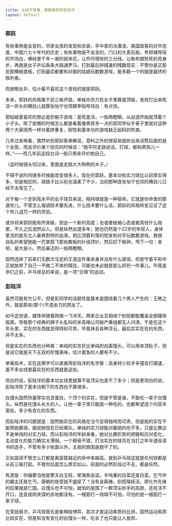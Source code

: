 ```yaml
---
title: 女线不常看，聊聊郭跃和彭陆洋
layout: default
---
```


### 郭跃

有些事物是会变的，邻家女孩的发型和衣装，手中拿的冰激凌，美国政客的对华态度，中国六七十年代的历史；有些事物是不会变的，门口的大青石板，考研辅导班的开场白，佛经里千年一谢的彼岸花，让乔丹惆怅的三分线，让勒布朗愁死的背身步，再就是女子乒坛条条大路通罗马，打到最后拼摆速的残酷现实：不管你是正胶反胶横板直板，打到最后都要和对面的姑娘玩数数游戏，能多数一个的就是最终的胜利者。

而放眼女乒，估计最不喜欢这个游戏的就是郭跃。

本来，郭跃的风格属于前三板开路，单板杀伤力在女子里算是顶级，发抢打出来死活一斧头的横劲儿就算张怡宁也常跟李指导坦白：有点怵。

郭姑娘更喜欢的想必是扔骰子游戏：是死是活，一拍两瞪眼。从出道开始就顶着个小子头，除了偷懒的时候怎么都是看着像男孩多一点的郭同学似乎骨子里就对这种两个大家闺秀一样对着拼重复，耐性和基本功的游戏缺乏起码的热衷。

几年过来再看，偶然听到郭跃客串解说，意料之外的很容易就听出来话筒后面的是个女孩，而且评价某个球员的时候说：“她平时走路说话，打球，都和男孩儿一样。”——而几年前这段台词一般只用来评价她自己。

（这时候镜头切过来，里面是走路大大咧咧的木子。）

不得不说时间很多时候能改变很多人，现在的郭跃，基本功和实力球比以前厚实得多，但是相应的，球路子比以前也温柔了不少，当初那种连张怡宁也怵的横劲儿已经不太常见了。

对于每一个走到高水平的女子球员来说，相持球就是一种宿命。它就是你命里的那道坎儿。不管怎么强调技术要先进，什么技术要什么话，郭跃的风格转变见证了这个坎儿诅咒一样的灵验。

或许将来郭跃能有所突破，到达一个新的高度；也或者她被心态或者其他什么拖累，不久之后泯然众人。但是纵然出道多年，她也仍然是个22岁的年轻人，身体里流的是东北人豪爽剽悍的血液。相比顶着利落的短发和对手玩数数游戏，我很
自私的希望她能一巴掌扇飞那些数板的针线顶针，然后扣下骰钟，甩下一句：来吧，是大是小。然后豪迈的一拍两瞪眼。

固然选择了前辈们无数次注定的王道这件事本身并没有什么错误，但是守着平和中正就放弃了自己一不做二不休的既往，可能也未必就是那么好的一件事儿。毕竟盖亭们之前，乒乓球总的来说，是一项“合理”的运动。



### 彭陆洋

虽然可能有欠公平，但是彭同学的话题性是基本是围绕着几个男人产生的：王皓之外，就是那些(那个)不遗余力的网友了。

如今这世道，媒体伴随着网络一飞冲天，两家企业互相闹个别扭都能覆盖全部媒体版面，导致那个经典的狮子头乱叫的米高梅公司破产重组都无人问津。于是在这个年头里，实在的东西就显得特别可贵，毕竟抹去各种浮云，最后实实在在的东西，并不太多。

但是实在的东西也分种类：单纯的实在好比单纯的白面馒头，可以用来顶肚子，但是说它就是天下无双的珍馐美味，估计着急的人要有不少。

单看技术，实在这俩字可以直接用彭陆洋的名字替：高身材小拉手多撞击打摆速，差不多女线里最实在的东西就是这些。

坦白的说，彭陆洋的基本功女线里就算不是顶尖也差不了多少；但是更坦白的说，彭陆洋除了基本功剩下的东西也不算很多。

白馒头固然热量厚实也含蛋白，个顶个的实在，但是不管是谁，不能吃一辈子白馒头。纵然是吃馒头长大的人，让他一辈子里只能挑一种吃的，也都希望选个内容丰富些，多少有变化的东西。

而彭陆洋的问题就是：固然她实在的风格在当今显得独特而可贵，但是她的实在不能帮她赢球。据说她现在已经离队，单纯的实力球能对赢她的也不多。只是比赛远不是单纯的对实力球。而以彭陆洋的年龄来看，她对比赛形势的把握和应对变化，主动变化的能力确实太薄弱。一个根骨不错，打法实在的球员在当打之年半退役读书的选手，不管有多少账面以外，主观的原因是跑不了的。

正如篮球不管怎么打都是离篮筐越近的命中率越高，放到乒乓球这就是任何球都是从前三板打起。不管你后面怎么厚实如山，前面的必然阶段过不去，都是枉然。

有道是：你偏要当他是擎天白玉柱，架海紫金梁。半吨重的白菜还是白菜，乞丐中的霸主还是乞丐，唐朝的夜壶就不盛尿了？没有金箍棒，别揽降妖活，廖化作先锋的后果就是亡国。白馒头也不可怕，就怕的是围了一群顶尖妙手的高厨，还死活不开口，连变成肉夹馍的余地都没有。一根筋打一场球不可怕，可怕的是一根筋打一辈子球。

在竞技层次，乒乓球首先是象棋般博弈，其次才是运动素质的比拼。固然运动素质比较实在，但是和没有变化的白馒头一样，吃长了也只能让人放弃。